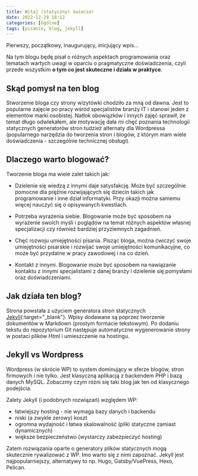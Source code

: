 ```yaml
---
title: Witaj (statyczny) świecie!
date: 2022-12-29 18:12
categories: [Ogólne]
tags: [pisanie, blog, jekyll]
---
```


Pierwszy, początkowy, inaugurujący, inicjujący wpis...

Na tym blogu będę pisał o różnych aspektach programowania oraz tematach wartych uwagi w oparciu o pragmatyczne doświadczenia, czyli przede wszystkim **o tym co jest skuteczne i działa w praktyce**.

## Skąd pomysł na ten blog

Stworzenie bloga czy strony wizytówki chodziło za mną od dawna. Jest to popularne zajęcie po pracy wśród specjalistów branży IT i stanowi jeden z elementów marki osobistej. 
Natłok obowiązków i innych zajęć sprawił, że temat długo odwlekałem, ale motywację dała mi chęć poznania technologii statycznych generatorów stron tudzież alternaty dla Wordpressa (popularnego narzędzia do tworzenia stron i blogów, z którym mam wiele doświadczenia - szczególnie technicznej obsługi).

## Dlaczego warto blogować?

Tworzenie bloga ma wiele zalet takich jak:

* Dzielenie się wiedzą z innymi daje satysfakcję. Może być szczególnie pomocne dla prężnie rozwijających się dziecin takich jak programowanie i inne dział informatyki. Przy okazji można samemu więcej nauczyć się o opisywanych kwestiach.

* Potrzeba wyrażenia siebie. Blogowanie może być sposobem na wyrażenie swoich myśli i poglądów na temat różnych aspektów własnej specjalizacji czy również bardziej przyziemnych zagadnień.

* Chęć rozwoju umiejętności pisania. Pisząc bloga, można ćwiczyć swoje umiejętności pisarskie i rozwijać swoje umiejętności komunikacyjne, co może być przydatne w pracy zawodowej i na co dzień.

* Kontakt z innymi. Blogowanie może być sposobem na nawiązanie kontaktu z innymi specjalistami z danej branży i dzielenie się pomysłami oraz doświadczeniami.

## Jak działa ten blog?

Strona powstała z użyciem generatora stron statycznych [Jekyll](https://jekyllrb.com/){:target="_blank"}. 
Wpisy dodawane są poprzez tworzenie dokumentów w Markdown (prostym formacie tekstowym).
Po dodaniu tekstu do repozytorium Git następuje automatyczne wygenerowanie strony w postaci plików Html i umieszczenie na hostingu.

## Jekyll vs Wordpress

Wordpress (w skrócie WP) to system dominujący w sferze blogów, stron firmowych i nie tylko. Jest klasyczną aplikacją z backendem PHP i bazą danych MySQL.
Zobaczmy czym różni się taki blog jak ten od klasycznego podejścia.

Zalety Jekyll (i podobnych rozwiązań) względem WP:

* łatwiejszy hosting - nie wymaga bazy danych i backendu
* niski (a zwykle zerowy) koszt
* ogromna wydajność i łatwa skalowalność (pliki statyczne zamiast dynamicznych)
* większe bezpieczeństwo (wystarczy zabezpieczyć hosting)

Zatem rozwiązania oparte o generatory plików statycznych mogą skutecznie rywalizować z WP.
Imo warto się z nimi zapoznać. Jekyll jest najpopularniejszy, alternatywy to np. Hugo, Gatsby/VuePress, Hexo, Pelican.
